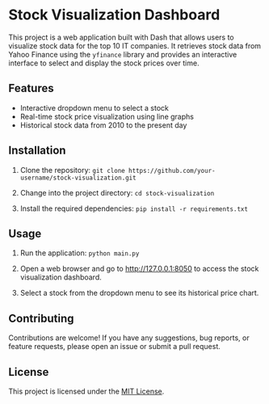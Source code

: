 # Stock Visualization Dashboard

This project is a web application built with Dash that allows users to visualize stock data for the top 10 IT companies. It retrieves stock data from Yahoo Finance using the `yfinance` library and provides an interactive interface to select and display the stock prices over time.

## Features

- Interactive dropdown menu to select a stock
- Real-time stock price visualization using line graphs
- Historical stock data from 2010 to the present day

## Installation

1. Clone the repository: `git clone https://github.com/your-username/stock-visualization.git`

2. Change into the project directory: `cd stock-visualization`

3. Install the required dependencies: `pip install -r requirements.txt`

## Usage

1. Run the application: `python main.py`

2. Open a web browser and go to http://127.0.0.1:8050 to access the stock visualization dashboard.

3. Select a stock from the dropdown menu to see its historical price chart.

## Contributing

Contributions are welcome! If you have any suggestions, bug reports, or feature requests, please open an issue or submit a pull request.

## License

This project is licensed under the [MIT License](LICENSE).

